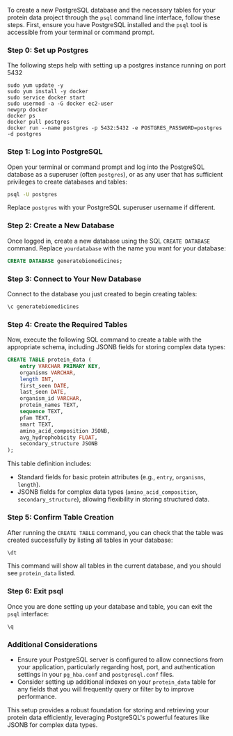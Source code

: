 To create a new PostgreSQL database and the necessary tables for your protein data project through the `psql` command line interface, follow these steps. First, ensure you have PostgreSQL installed and the `psql` tool is accessible from your terminal or command prompt.

### Step 0: Set up Postgres

The following steps help with setting up a postgres instance running on port 5432
```
sudo yum update -y
sudo yum install -y docker
sudo service docker start
sudo usermod -a -G docker ec2-user
newgrp docker
docker ps
docker pull postgres
docker run --name postgres -p 5432:5432 -e POSTGRES_PASSWORD=postgres -d postgres

```

### Step 1: Log into PostgreSQL
Open your terminal or command prompt and log into the PostgreSQL database as a superuser (often `postgres`), or as any user that has sufficient privileges to create databases and tables:

```bash
psql -U postgres
```

Replace `postgres` with your PostgreSQL superuser username if different.

### Step 2: Create a New Database
Once logged in, create a new database using the SQL `CREATE DATABASE` command. Replace `yourdatabase` with the name you want for your database:

```sql
CREATE DATABASE generatebiomedicines;
```

### Step 3: Connect to Your New Database
Connect to the database you just created to begin creating tables:

```sql
\c generatebiomedicines
```

### Step 4: Create the Required Tables
Now, execute the following SQL command to create a table with the appropriate schema, including JSONB fields for storing complex data types:

```sql
CREATE TABLE protein_data (
    entry VARCHAR PRIMARY KEY,
    organisms VARCHAR,
    length INT,
    first_seen DATE,
    last_seen DATE,
    organism_id VARCHAR,
    protein_names TEXT,
    sequence TEXT,
    pfam TEXT,
    smart TEXT,
    amino_acid_composition JSONB,
    avg_hydrophobicity FLOAT,
    secondary_structure JSONB
);
```

This table definition includes:
- Standard fields for basic protein attributes (e.g., `entry`, `organisms`, `length`).
- JSONB fields for complex data types (`amino_acid_composition`, `secondary_structure`), allowing flexibility in storing structured data.

### Step 5: Confirm Table Creation
After running the `CREATE TABLE` command, you can check that the table was created successfully by listing all tables in your database:

```sql
\dt
```

This command will show all tables in the current database, and you should see `protein_data` listed.

### Step 6: Exit psql
Once you are done setting up your database and table, you can exit the `psql` interface:

```sql
\q
```

### Additional Considerations
- Ensure your PostgreSQL server is configured to allow connections from your application, particularly regarding host, port, and authentication settings in your `pg_hba.conf` and `postgresql.conf` files.
- Consider setting up additional indexes on your `protein_data` table for any fields that you will frequently query or filter by to improve performance.

This setup provides a robust foundation for storing and retrieving your protein data efficiently, leveraging PostgreSQL's powerful features like JSONB for complex data types.
